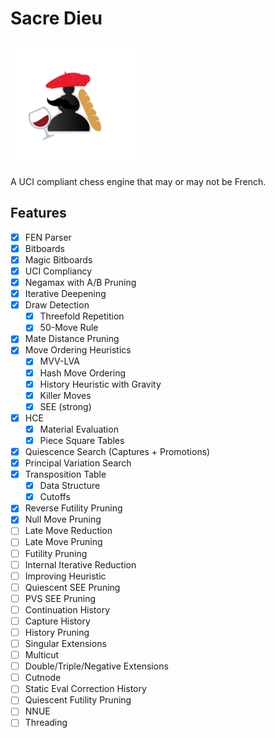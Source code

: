# Sacre Dieu

<a href=".">
    <img src="./assets/icon.png" alt="sacredieu logo" height="200" width="200" />
</a>

A UCI compliant chess engine that may or may not be French.
<!-- todo: pvs tt cutoffs, tt cutoffs in qsearch, killers, see pruning, fix mate scores -->

## Features
- [x] FEN Parser
- [x] Bitboards
- [x] Magic Bitboards
- [x] UCI Compliancy
- [x] Negamax with A/B Pruning
- [x] Iterative Deepening
- [x] Draw Detection
    - [x] Threefold Repetition
    - [x] 50-Move Rule
- [x] Mate Distance Pruning
- [x] Move Ordering Heuristics
    - [x] MVV-LVA
    - [x] Hash Move Ordering
    - [x] History Heuristic with Gravity
    - [x] Killer Moves
    - [x] SEE (strong)
- [x] HCE
    - [x] Material Evaluation
    - [x] Piece Square Tables
- [x] Quiescence Search (Captures + Promotions)
- [x] Principal Variation Search
- [x] Transposition Table
    - [x] Data Structure
    - [x] Cutoffs 
- [x] Reverse Futility Pruning
- [x] Null Move Pruning
- [ ] Late Move Reduction
- [ ] Late Move Pruning
- [ ] Futility Pruning
- [ ] Internal Iterative Reduction
- [ ] Improving Heuristic
- [ ] Quiescent SEE Pruning
- [ ] PVS SEE Pruning
- [ ] Continuation History
- [ ] Capture History
- [ ] History Pruning
- [ ] Singular Extensions
- [ ] Multicut
- [ ] Double/Triple/Negative Extensions
- [ ] Cutnode
- [ ] Static Eval Correction History
- [ ] Quiescent Futility Pruning
- [ ] NNUE
- [ ] Threading